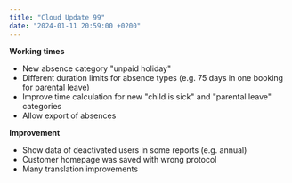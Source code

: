 ```yaml
---
title: "Cloud Update 99"
date: "2024-01-11 20:59:00 +0200"
---
```


**Working times**

- New absence category "unpaid holiday"
- Different duration limits for absence types (e.g. 75 days in one booking for parental leave)
- Improve time calculation for new "child is sick" and "parental leave" categories
- Allow export of absences

**Improvement**

- Show data of deactivated users in some reports (e.g. annual)
- Customer homepage was saved with wrong protocol
- Many translation improvements
